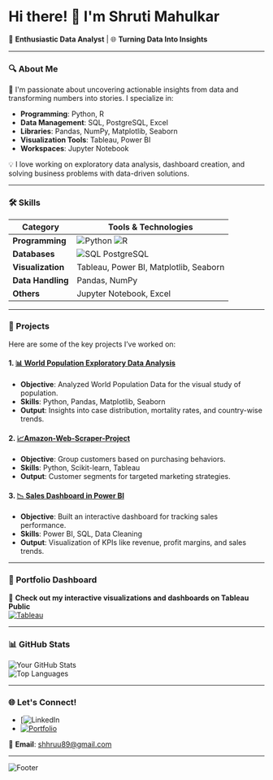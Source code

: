 # Hi there! 👋 I'm Shruti Mahulkar
🌟 **Enthusiastic Data Analyst** | 🌐 **Turning Data Into Insights**

---

### 🔍 About Me
🚀 I'm passionate about uncovering actionable insights from data and transforming numbers into stories. I specialize in:
- **Programming**: Python, R
- **Data Management**: SQL, PostgreSQL, Excel
- **Libraries**: Pandas, NumPy, Matplotlib, Seaborn
- **Visualization Tools**: Tableau, Power BI  
- **Workspaces**: Jupyter Notebook

💡 I love working on exploratory data analysis, dashboard creation, and solving business problems with data-driven solutions.

---

### 🛠️ Skills
| **Category**       | **Tools & Technologies**                           |
|---------------------|---------------------------------------------------|
| **Programming**     | ![Python](https://img.shields.io/badge/-Python-3776AB?logo=python&logoColor=white) ![R](https://img.shields.io/badge/-R-276DC3?logo=R&logoColor=white) |
| **Databases**       | ![SQL](https://img.shields.io/badge/-SQL-336791?logo=postgresql&logoColor=white) PostgreSQL |
| **Visualization**   | Tableau, Power BI, Matplotlib, Seaborn            |
| **Data Handling**   | Pandas, NumPy                                     |
| **Others**          | Jupyter Notebook, Excel                          |

---

### 📂 Projects
Here are some of the key projects I’ve worked on:

#### 1. [📊 World Population Exploratory Data Analysis](https://github.com/NerveLoeww/EDA-with-Pandas)
- **Objective**: Analyzed World Population Data for the visual study of population.
- **Skills**: Python, Pandas, Matplotlib, Seaborn
- **Output**: Insights into case distribution, mortality rates, and country-wise trends.

#### 2. [📈Amazon-Web-Scraper-Project](https://github.com/NerveLoeww/Amazon-Web-Scraper-Project)
- **Objective**: Group customers based on purchasing behaviors.
- **Skills**: Python, Scikit-learn, Tableau
- **Output**: Customer segments for targeted marketing strategies.

#### 3. [📉 Sales Dashboard in Power BI](https://github.com/yourusername/sales-dashboard)
- **Objective**: Built an interactive dashboard for tracking sales performance.
- **Skills**: Power BI, SQL, Data Cleaning
- **Output**: Visualization of KPIs like revenue, profit margins, and sales trends.

---

### 🎨 Portfolio Dashboard
🌟 **Check out my interactive visualizations and dashboards on Tableau Public**  
[![Tableau](https://img.shields.io/badge/-Tableau_Public-22A9E0?logo=tableau&logoColor=white)](https://public.tableau.com/profile/yourusername)

---

### 📊 GitHub Stats
![Your GitHub Stats](https://github-readme-stats.vercel.app/api?username=yourusername&show_icons=true&theme=radical)  
![Top Languages](https://github-readme-stats.vercel.app/api/top-langs/?username=yourusername&layout=compact&theme=radical)

---

### 🌐 Let's Connect!
- [![LinkedIn](https://www.linkedin.com/in/shruti-788kl/)  
- [![Portfolio](https://img.shields.io/badge/-Portfolio-F4A261)](https://yourportfolio.com)  

📧 **Email**: shhruu89@gmail.com 

---

![Footer](https://via.placeholder.com/1000x50?text=Thank+You+for+Visiting!)
<!-- Replace the above placeholder with a custom footer image -->
